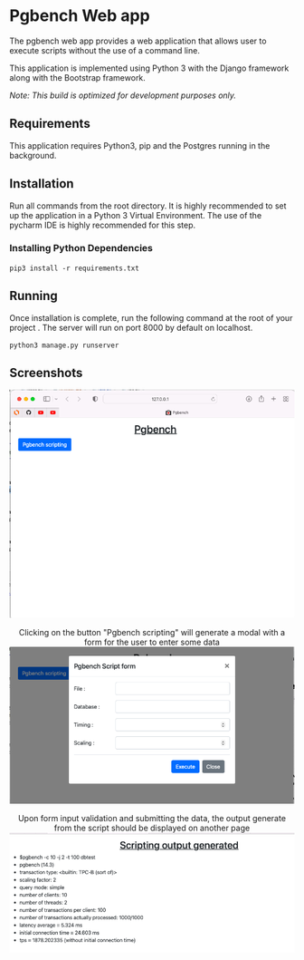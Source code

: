 # Pgbench Web app

The pgbench web app provides a web application that allows user to execute scripts without the use of a command line.

This application is implemented using Python 3 with the Django framework along with the Bootstrap framework.

*Note: This build is optimized for development purposes only.*

## Requirements

This application requires Python3, pip and the Postgres running in the background.

## Installation
Run all commands from the root directory. It is highly recommended to set up the application in a Python 3 Virtual Environment. The use of the pycharm IDE is highly recommended for this step.

### Installing Python Dependencies
```commandline
pip3 install -r requirements.txt
```


## Running

Once installation is complete, run the following command at the root of your project .
The server will run on port 8000 by default on localhost.

```commandline
python3 manage.py runserver
```
## Screenshots
<p align="center">
<img width="650" alt="homepage of the application" src="project_screenshot/homepage.png">
</p>

<p align="center">
Clicking on the button "Pgbench scripting" will generate a modal with a form for the user to enter some data
<img width="650" alt="pgbench form" src="project_screenshot/form.png">
</p>

<p align="center">
    Upon form input validation and submitting the data, the output generate from the script should be displayed on another page
<img width="650" alt="scripting output" src="project_screenshot/output.png">
</p>










 

